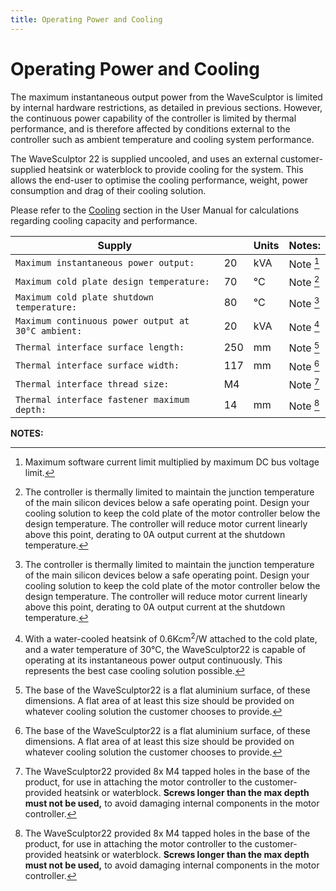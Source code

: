 ```yaml
---
title: Operating Power and Cooling
---
```


# Operating Power and Cooling

The maximum instantaneous output power from the WaveSculptor is limited by internal hardware restrictions, as detailed in previous sections.  However, the continuous power capability of the controller is limited by thermal performance, and is therefore affected by conditions external to the controller such as ambient temperature and cooling system performance.

The WaveSculptor 22 is supplied uncooled, and uses an external customer-supplied heatsink or waterblock to provide cooling for the system.  This allows the end-user to optimise the cooling performance, weight, power consumption and drag of their cooling solution.

Please refer to the [Cooling](../User_Manual/30_Cooling.md) section in the User Manual for calculations regarding cooling capacity and performance.
   
| Supply                                             |     | Units | Notes:     |
|----------------------------------------------------|-----|-------|------------|
| `Maximum instantaneous power output:`              | 20  | kVA   | Note [^15] |
| `Maximum cold plate design temperature:`           | 70  | °C    | Note [^16] |
| `Maximum cold plate shutdown temperature:`         | 80  | °C    | Note [^16] |
| `Maximum continuous power output at 30°C ambient:` | 20  | kVA   | Note [^17] |
| `Thermal interface surface length:`                | 250 | mm    | Note [^18] |
| `Thermal interface surface width:`                 | 117 | mm    | Note [^18] |
| `Thermal interface thread size:`                   | M4  |       | Note [^19] |
| `Thermal interface fastener maximum depth:`        | 14  | mm    | Note [^19] |

__NOTES:__

[^15]:
    Maximum software current limit multiplied by maximum DC bus voltage limit.

[^16]:
    The controller is thermally limited to maintain the junction temperature of the main silicon devices below a safe operating point.  Design your cooling solution to keep the cold plate of the motor controller below the design temperature.  The controller will reduce motor current linearly above this point, derating to 0A output current at the shutdown temperature.  

[^17]:
    With a water-cooled heatsink of 0.6Kcm<sup>2</sup>/W attached to the cold plate, and a water temperature of 30°C, the WaveSculptor22 is capable of operating at its instantaneous power output continuously.  This represents the best case cooling solution possible.

[^18]:
    The base of the WaveSculptor22 is a flat aluminium surface, of these dimensions.  A flat area of at least this size should be provided on whatever cooling solution the customer chooses to provide.

[^19]:
    The WaveSculptor22 provided 8x M4 tapped holes in the base of the product, for use in attaching the motor controller to the customer-provided heatsink or waterblock.  __Screws longer than the max depth must not be used,__ to avoid damaging internal components in the motor controller.